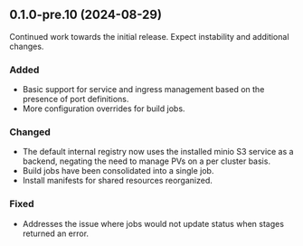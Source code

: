 ## 0.1.0-pre.10 (2024-08-29)

Continued work towards the initial release.  Expect instability and additional changes.

### Added
* Basic support for service and ingress management based on the presence of port definitions.
* More configuration overrides for build jobs.

### Changed
* The default internal registry now uses the installed minio S3 service as a backend, negating the need to manage PVs on a per cluster basis.
* Build jobs have been consolidated into a single job.
* Install manifests for shared resources reorganized.

### Fixed
* Addresses the issue where jobs would not update status when stages returned an error.